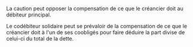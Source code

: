 La caution peut opposer la compensation de ce que le créancier doit au débiteur principal.

Le codébiteur solidaire peut se prévaloir de la compensation de ce que le créancier doit à l'un de ses coobligés pour faire déduire la part divise de celui-ci du total de la dette.
